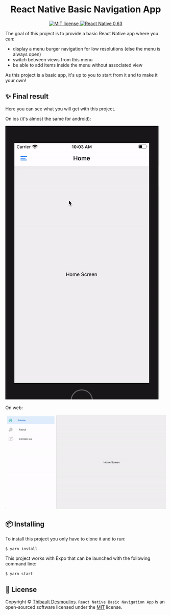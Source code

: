 <h1 align="center">React Native Basic Navigation App</h1>

<p align="center">
  <a href="https://github.com/akiavara/react-native-basic-nav-app/blob/master/LICENSE" target="_blank">
    <img src="https://img.shields.io/badge/LICENSE-MIT-blue?style=for-the-badge&logo=appveyor" alt="MIT license">
  </a>
  <a href="https://github.com/akiavara/react-native-basic-nav-app/blob/main/package.json" target="_blank">
    <img src="https://img.shields.io/badge/REACT%20NATIVE-v%200.63-success?style=for-the-badge&logo=react" alt="React Native 0.63">
  </a>
</p>

The goal of this project is to provide a basic React Native app where you can:
* display a menu burger navigation for low resolutions (else the menu is always open)
* switch between views from this menu
* be able to add items inside the menu without associated view

As this project is a basic app, it's up to you to start from it and to make it your own!

✨ Final result
------------
Here you can see what you will get with this project.

On ios (it's almost the same for android):

![Demo](/docs/preview_ios.gif)

On web:

![Demo](/docs/preview_web.gif)

📦 Installing
-------------

To install this project you only have to clone it and to run:
```shell script
$ yarn install
```

This project works with Expo that can be launched with the following command line:
```shell script
$ yarn start
```

📝 License
----------
Copyright © [Thibault Desmoulins][me]. `React Native Basic Navigation App` is an open-sourced software licensed under the [MIT](/LICENSE) license.

<!-- Resources -->
[me]: https://github.com/akiavara
